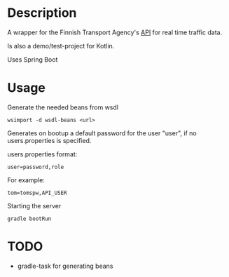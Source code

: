 # Description

A wrapper for the Finnish Transport Agency's [API](https://github.com/finnishtransportagency/digitraffic/wiki/rajapinnat) for real time traffic data.

Is also a demo/test-project for Kotlin.

Uses Spring Boot

# Usage

Generate the needed beans from wsdl

```
wsimport -d wsdl-beans <url>
```

Generates on bootup a default password for the user "user", if no users.properties is specified.

users.properties format:
```
user=password,role
```
For example:
```
tom=tomspw,API_USER
```


Starting the server

```
gradle bootRun
```

# TODO

* gradle-task for generating beans